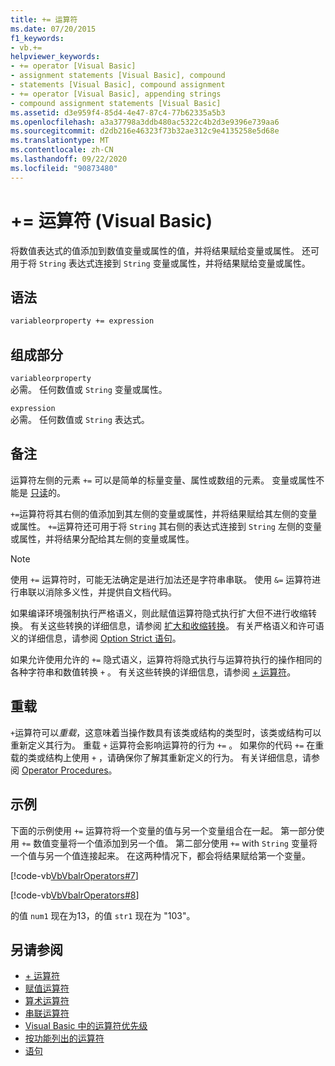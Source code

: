 ```yaml
---
title: += 运算符
ms.date: 07/20/2015
f1_keywords:
- vb.+=
helpviewer_keywords:
- += operator [Visual Basic]
- assignment statements [Visual Basic], compound
- statements [Visual Basic], compound assignment
- += operator [Visual Basic], appending strings
- compound assignment statements [Visual Basic]
ms.assetid: d3e959f4-85d4-4e47-87c4-77b62335a5b3
ms.openlocfilehash: a3a37798a3ddb480ac5322c4b2d3e9396e739aa6
ms.sourcegitcommit: d2db216e46323f73b32ae312c9e4135258e5d68e
ms.translationtype: MT
ms.contentlocale: zh-CN
ms.lasthandoff: 09/22/2020
ms.locfileid: "90873480"
---
```

# <a name="-operator-visual-basic"></a>+= 运算符 (Visual Basic)

将数值表达式的值添加到数值变量或属性的值，并将结果赋给变量或属性。 还可用于将 `String` 表达式连接到 `String` 变量或属性，并将结果赋给变量或属性。  
  
## <a name="syntax"></a>语法  
  
```vb  
variableorproperty += expression  
```  
  
## <a name="parts"></a>组成部分  

 `variableorproperty`  
 必需。 任何数值或 `String` 变量或属性。  
  
 `expression`  
 必需。 任何数值或 `String` 表达式。  
  
## <a name="remarks"></a>备注  

 运算符左侧的元素 `+=` 可以是简单的标量变量、属性或数组的元素。 变量或属性不能是 [只读](../modifiers/readonly.md)的。  
  
 `+=`运算符将其右侧的值添加到其左侧的变量或属性，并将结果赋给其左侧的变量或属性。 `+=`运算符还可用于将 `String` 其右侧的表达式连接到 `String` 左侧的变量或属性，并将结果分配给其左侧的变量或属性。  
  
> [!NOTE]
> 使用 `+=` 运算符时，可能无法确定是进行加法还是字符串串联。 使用 `&=` 运算符进行串联以消除多义性，并提供自文档代码。  
  
 如果编译环境强制执行严格语义，则此赋值运算符隐式执行扩大但不进行收缩转换。 有关这些转换的详细信息，请参阅 [扩大和收缩转换](../../programming-guide/language-features/data-types/widening-and-narrowing-conversions.md)。 有关严格语义和许可语义的详细信息，请参阅 [Option Strict 语句](../statements/option-strict-statement.md)。  
  
 如果允许使用允许的 `+=` 隐式语义，运算符将隐式执行与运算符执行的操作相同的各种字符串和数值转换 `+` 。 有关这些转换的详细信息，请参阅 [+ 运算符](addition-operator.md)。  
  
## <a name="overloading"></a>重载  

 `+`运算符可以*重载*，这意味着当操作数具有该类或结构的类型时，该类或结构可以重新定义其行为。 重载 `+` 运算符会影响运算符的行为 `+=` 。 如果你的代码 `+=` 在重载的类或结构上使用 `+` ，请确保你了解其重新定义的行为。 有关详细信息，请参阅 [Operator Procedures](../../programming-guide/language-features/procedures/operator-procedures.md)。  
  
## <a name="example"></a>示例  

 下面的示例使用 `+=` 运算符将一个变量的值与另一个变量组合在一起。 第一部分使用 `+=` 数值变量将一个值添加到另一个值。 第二部分使用 `+=` with `String` 变量将一个值与另一个值连接起来。 在这两种情况下，都会将结果赋给第一个变量。  
  
 [!code-vb[VbVbalrOperators#7](~/samples/snippets/visualbasic/VS_Snippets_VBCSharp/VbVbalrOperators/VB/Class1.vb#7)]  
  
 [!code-vb[VbVbalrOperators#8](~/samples/snippets/visualbasic/VS_Snippets_VBCSharp/VbVbalrOperators/VB/Class1.vb#8)]  
  
 的值 `num1` 现在为13，的值 `str1` 现在为 "103"。  
  
## <a name="see-also"></a>另请参阅

- [+ 运算符](addition-operator.md)
- [赋值运算符](assignment-operators.md)
- [算术运算符](arithmetic-operators.md)
- [串联运算符](concatenation-operators.md)
- [Visual Basic 中的运算符优先级](operator-precedence.md)
- [按功能列出的运算符](operators-listed-by-functionality.md)
- [语句](../../programming-guide/language-features/statements.md)
